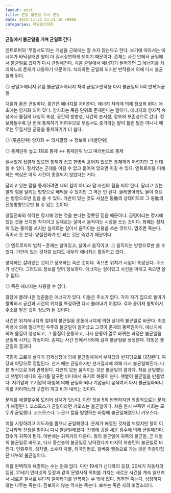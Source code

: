 ```yaml
---
layout: post
title: 균일 불균일 다시 균일
date: 2015-11-25 23:21:10 +0900
categories: 깨달음의대화
---
```

**균일에서 불균일을 거쳐 균일로 간다** 

  


엔트로피의 ‘무질서도’라는 개념을 근래에는 잘 쓰지 않는다고 한다. 보기에 따라서는 에너지가 바닥상태인 양이 더 질서정연하게 보이기 때문이다. 존재는 사건 안에서 균일에서 불균일로 갔다가 다시 균일해진다. 처음 균일에서 에너지가 들어가면 그 에너지를 처리하느라 존재가 대응하기 때문이다. 처리하면 균일화 되지만 반작용에 의해 다시 불균일화 된다. 

  


◎ 균일≫에너지 유입 불균일≫에너지 처리 균일≫반작용 다시 불균일의 5회 반복≫균일 

  


처음과 끝은 균일하다. 중간은 에너지를 처리한다. 에너지 처리에 의해 정보화 된다. 애초에는 양자화 되어 있다. 양자화는 묶음 단위로 존재한다는 말이다. 에너지의 양자적 속성에서 물질의 대칭적 속성, 공간의 방향성, 시간의 순서성, 정보의 보존성으로 간다. 정보화될수록 단 번에 통제하기 어려우므로 무질서도 증가라는 말이 틀린 말은 아니나 때로는 무질서한 군중을 통제하기가 더 쉽다. 

  


◎ (묶음단위) 양자화 ← 의사결정 → 정보화 (개별단위)  
      
◎ 통제단위 높고 1회로 통제 ↔ 통제단위 낮고 여러번으로 통제 

  


질서있게 정렬해 있으면 통제가 쉽고 한명씩 흩어져 있으면 통제하기 어렵지만 그 반대일 수 있다. 질서있는 군대를 이길 수 없고 흩어져 있으면 이길 수 있다. 엔트로피를 이해하는 핵심은 아직 사건이 종결되지 않았다는 거다. 

  


달리고 있는 말을 통제하려면 나의 힘이 아니라 말 자신의 힘을 써야 한다. 달리고 있는 말의 힘을 달리는 방향으로 빼먹을 수 있지만 그 역은 안 된다. 물레방아라도 물이 흐르는 방향으로만 힘을 쓸 수 있다. 가만이 있는 것도 사실은 동動의 상태이므로 그 동動의 진행방향으로만 쓸 수 있는 것이다. 

  


양질전화의 착각은 정지해 있는 것을 쓴다는 잘못된 믿음 때문이다. 금덩어리는 정지해 있는 것을 쓰지만 착각이고 실제로는 살아서 움직이는 시장을 쓰는 것이다. 화폐는 정지해 있는 종이를 쓰지만 실제로는 살아서 움직이는 신용을 쓰는 것이다. 멈추면 죽는다. 죽어서 못 쓴다. 양질전화가 안 되는 것은 죽었기 때문이다. 

  


◎ 엔트로피의 법칙 – 존재는 살아있고, 살아서 움직이고, 그 움직이는 방향으로만 쓸 수 있다. 가만이 있는 것처럼 보여도 내부의 에너지는 활동하고 있다. 

  


양자화는 살아있는 것이고 정보화는 죽은 것이다. 죽으면 위치가 시점이 특정된다. 주소가 생긴다. 그러므로 정보를 얻어 정보화다. 에너지는 살아있고 사건을 마치고 죽으면 쓸 수 없다. 

  


◎ 죽은 에너지는 사용할 수 없다. 

  


광장에 몰려나온 청춘들은 에너지가 있다. 이들은 주소가 없다. 각자 자기 집으로 돌아가 짱박혀서 공간과 시간의 위치를 특정하면 다시 불러내기 어렵다. 각자 흩어져 짱박혀서 주소를 얻은 것이 정보화 된 것이다. 

  


사건은 위치에너지의 절대적 불균일을 운동에너지에 의한 상대적 불균일로 바꾼다. 최초 빅뱅에 의해 절대적인 우주의 불균일이 일어났고 그것이 존재의 동력원이다. 에너지에 의해 물질이 생성되고, 그 물질이 운동하고, 다시 운동이 열로 바뀌는 과정은 불균일을 균일화 시키는 과정이다. 존재는 사건 안에서 5회에 걸쳐 불균일을 생성한다. 대칭은 불균일의 결과다. 

  


국민이 고르게 살다가 경제성장에 의해 불균일해져서 부자당과 빈자당으로 대칭된다. 여당과 야당으로 정립된다. 선거 때는 균일하지만 선거결과에 의해 다시 불균일해진다. 다른 형식으로 5회 반복된다. 자연의 모든 움직이는 것은 불균일의 결과다. 처음 균일했는데 햇볕이 바다의 공기를 달구면 바다에서 육지로 해풍이 분다. 햇볕이 불균일을 만들었다. 저기압과 고기압의 대칭에 의해 균일화 되나 기압골이 움직여서 다시 불균일화되니 이를 처리하느라 구름이 끼고 비가 내리는 것이다. 

  


문제를 해결할수록 도리어 상처가 덧난다. 이런 짓을 5회 반복하지만 최종적으로는 문제가 해결된다. 코스모스가 균일이라면 카오스는 불균일이다. 처음 원시 부족민 사회는 모두가 균일했다. 코스모스다. 누군가 칼을 발명하는 바람에 불균일해졌으니 카오스다. 

  


이를 시정하려고 지도자를 뽑으니 균일해졌다. 문제가 해결된 것처럼 보였지만 왕이 이웃나라와 전쟁을 벌이니 다시 불균일해졌다. 전쟁에 공을 세운 장수에 의해 균일해진다. 장수가 귀족이 된다. 이번에는 귀족끼리 다툰다. 왕의 불균일이 귀족의 불균일, 곧 재벌의 불균일로 바뀌고, 다시 중산층의 불균일로 낮아졌다가 마지막 하층민의 불균일로 바뀐다. 인종주의, 성차별, 소수자 차별, 외국인혐오, 일베충 행동으로 가는 것은 하층민집단 내부의 불균일이다. 

  


이를 완벽하게 해결하는 수는 원래 없다. 다만 19세기 신대륙의 등장, 20세기 자동차의 등장, 21세기 인터넷의 등장과 같이 문명사적 의미를 가지는 새로운 사건을 계속 일으켜서 새로운 질서로 부단히 갈아타기를 반복하는 수 밖에 없다. 멈추면 죽는다. 성장하지 않는 나무는 죽는다. 진보하지 않는 역사는 죽는다. 보수는 죽은 자의 비명소리다.